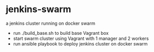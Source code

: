 # jenkins-swarm
a jenkins cluster running on docker swarm

- run ./build_base.sh to build base Vagrant box
- start swarm cluster using Vagrant with 1 manager and 2 workers
- run ansible playbook to deploy jenkins cluster on docker swarm
